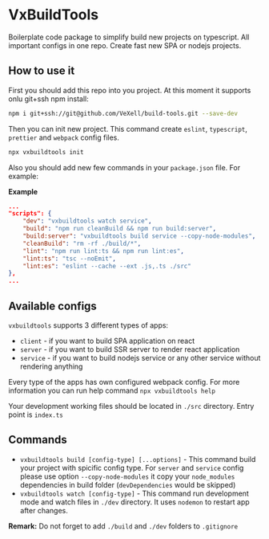 # VxBuildTools

Boilerplate code package to simplify build new projects on typescript. All important configs in one repo. Create fast new SPA or nodejs projects.

## How to use it

First you should add this repo into you project. At this moment it supports onlu git+ssh npm install:

```bash
npm i git+ssh://git@github.com/VeXell/build-tools.git --save-dev
```

Then you can init new project. This command create `eslint`, `typescript`, `prettier` and `webpack` config files.

```bash
npx vxbuildtools init
```

Also you should add new few commands in your `package.json` file. For example:

**Example**

```json
...
"scripts": {
    "dev": "vxbuildtools watch service",
    "build": "npm run cleanBuild && npm run build:server",
    "build:server": "vxbuildtools build service --copy-node-modules",
    "cleanBuild": "rm -rf ./build/*",
    "lint": "npm run lint:ts && npm run lint:es",
    "lint:ts": "tsc --noEmit",
    "lint:es": "eslint --cache --ext .js,.ts ./src"
},
...
```

## Available configs

`vxbuildtools` supports 3 different types of apps:

-   `client` - if you want to build SPA application on react
-   `server` - if you want to build SSR server to render react application
-   `service` - if you want to build nodejs service or any other service without rendering anything

Every type of the apps has own configured webpack config. For more information you can run help command `npx vxbuildtools help`

Your development working files should be located in `./src` directory. Entry point is `index.ts`

## Commands

-   `vxbuildtools build [config-type] [...options]` - This command build your project with spicific config type. For `server` and `service` config please use option `--copy-node-modules` it copy your `node_modules` dependencies in build folder (`devDependencies` would be skipped)
-   `vxbuildtools watch [config-type]` - This command run development mode and watch files in `./dev` directory. It uses `nodemon` to restart app after changes.

**Remark:** Do not forget to add `./build` and `./dev` folders to `.gitignore`
